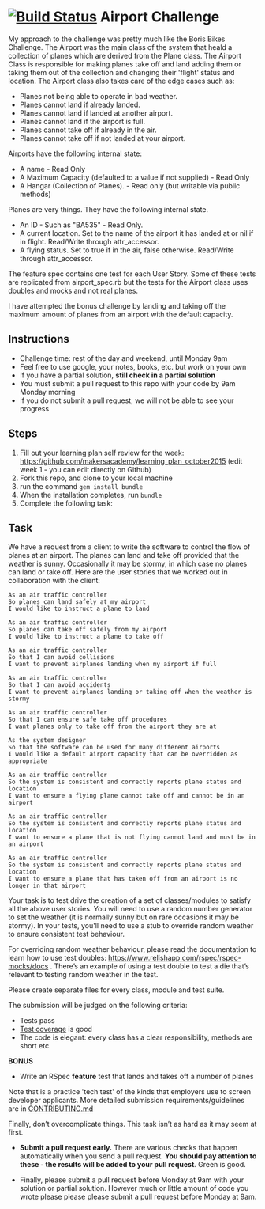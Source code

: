 [![Build Status](https://travis-ci.org/DeathRay1977/airport_challenge.svg)](https://travis-ci.org/DeathRay1977/airport_challenge)
Airport Challenge
=================

My approach to the challenge was pretty much like the Boris Bikes Challenge. The Airport was the main class of the system that heald a collection of planes which are derived from the Plane class. The Airport Class is responsible for making planes take off and land adding them or taking them out of the collection and changing their 'flight' status and location. The Airport class also takes care of the edge cases such as:

* Planes not being able to operate in bad weather.
* Planes cannot land if already landed.
* Planes cannot land if landed at another airport.
* Planes cannot land if the airport is full.
* Planes cannot take off if already in the air.
* Planes cannot take off if not landed at your airport.

Airports have the following internal state:

* A name - Read Only
* A Maximum Capacity (defaulted to a value if not supplied) - Read Only
* A Hangar (Collection of Planes). - Read only (but writable via public methods)

Planes are very things. They have the following internal state.

* An ID - Such as "BA535" - Read Only.
* A current location. Set to the name of the airport it has landed at or nil if in flight. Read/Write through attr_accessor.
* A flying status. Set to true if in the air, false otherwise. Read/Write through attr_accessor.

The feature spec contains one test for each User Story. Some of these tests are replicated from airport_spec.rb but the tests for the Airport class uses doubles and mocks and not real planes. 

I have attempted the bonus challenge by landing and taking off the maximum amount of planes from an airport with the default capacity. 

Instructions
---------

* Challenge time: rest of the day and weekend, until Monday 9am
* Feel free to use google, your notes, books, etc. but work on your own
* If you have a partial solution, **still check in a partial solution**
* You must submit a pull request to this repo with your code by 9am Monday morning
* If you do not submit a pull request, we will not be able to see your progress

Steps
-------

1. Fill out your learning plan self review for the week: https://github.com/makersacademy/learning_plan_october2015 (edit week 1 - you can edit directly on Github)
2. Fork this repo, and clone to your local machine
3. run the command `gem install bundle`
4. When the installation completes, run `bundle`
3. Complete the following task:

Task
-----

We have a request from a client to write the software to control the flow of planes at an airport. The planes can land and take off provided that the weather is sunny. Occasionally it may be stormy, in which case no planes can land or take off.  Here are the user stories that we worked out in collaboration with the client:

```
As an air traffic controller
So planes can land safely at my airport
I would like to instruct a plane to land

As an air traffic controller
So planes can take off safely from my airport
I would like to instruct a plane to take off

As an air traffic controller
So that I can avoid collisions
I want to prevent airplanes landing when my airport if full

As an air traffic controller
So that I can avoid accidents
I want to prevent airplanes landing or taking off when the weather is stormy

As an air traffic controller
So that I can ensure safe take off procedures
I want planes only to take off from the airport they are at

As the system designer
So that the software can be used for many different airports
I would like a default airport capacity that can be overridden as appropriate

As an air traffic controller
So the system is consistent and correctly reports plane status and location
I want to ensure a flying plane cannot take off and cannot be in an airport

As an air traffic controller
So the system is consistent and correctly reports plane status and location
I want to ensure a plane that is not flying cannot land and must be in an airport

As an air traffic controller
So the system is consistent and correctly reports plane status and location
I want to ensure a plane that has taken off from an airport is no longer in that airport
```

Your task is to test drive the creation of a set of classes/modules to satisfy all the above user stories. You will need to use a random number generator to set the weather (it is normally sunny but on rare occasions it may be stormy). In your tests, you'll need to use a stub to override random weather to ensure consistent test behaviour.

For overriding random weather behaviour, please read the documentation to learn how to use test doubles: https://www.relishapp.com/rspec/rspec-mocks/docs . There’s an example of using a test double to test a die that’s relevant to testing random weather in the test.

Please create separate files for every class, module and test suite.

The submission will be judged on the following criteria:

* Tests pass
* [Test coverage](https://github.com/makersacademy/course/blob/master/pills/test_coverage.md) is good
* The code is elegant: every class has a clear responsibility, methods are short etc.

**BONUS**

* Write an RSpec **feature** test that lands and takes off a number of planes

Note that is a practice 'tech test' of the kinds that employers use to screen developer applicants.  More detailed submission requirements/guidelines are in [CONTRIBUTING.md](CONTRIBUTING.md)

Finally, don’t overcomplicate things. This task isn’t as hard as it may seem at first.

* **Submit a pull request early.**  There are various checks that happen automatically when you send a pull request.  **You should pay attention to these - the results will be added to your pull request**.  Green is good.

* Finally, please submit a pull request before Monday at 9am with your solution or partial solution.  However much or little amount of code you wrote please please please submit a pull request before Monday at 9am.

